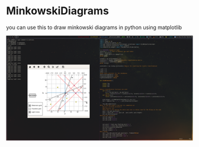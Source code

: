 # MinkowskiDiagrams
you can use this to draw minkowski diagrams in python using matplotlib

![image](pic.png?raw=true "picture")
